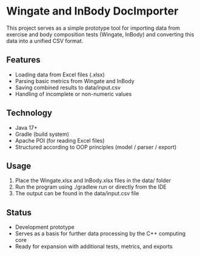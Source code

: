 # Wingate and InBody DocImporter 

This project serves as a simple prototype tool for importing data from exercise and body composition tests (Wingate, InBody) and converting this data into a unified CSV format.

## Features

- Loading data from Excel files (.xlsx)
- Parsing basic metrics from Wingate and InBody
- Saving combined results to data/input.csv
- Handling of incomplete or non-numeric values

## Technology

- Java 17+
- Gradle (build system)
- Apache POI (for reading Excel files)
- Structured according to OOP principles (model / parser / export)

## Usage

1. Place the Wingate.xlsx and InBody.xlsx files in the data/ folder
2. Run the program using ./gradlew run or directly from the IDE
3. The output can be found in the data/input.csv file

## Status

- Development prototype
- Serves as a basis for further data processing by the C++ computing core
- Ready for expansion with additional tests, metrics, and exports
